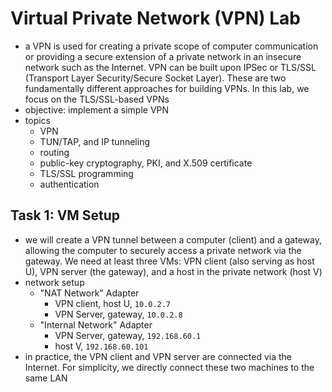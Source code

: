 # Virtual Private Network (VPN) Lab
- a VPN is used for creating a private scope of computer communication or providing a secure extension of a private network in an insecure network such as the Internet. VPN can be built upon IPSec or TLS/SSL (Transport Layer Security/Secure Socket Layer). These are two fundamentally different approaches for building VPNs. In this lab, we focus on the TLS/SSL-based VPNs
- objective: implement a simple VPN
- topics
    - VPN
    - TUN/TAP, and IP tunneling
    - routing
    - public-key cryptography, PKI, and X.509 certificate
    - TLS/SSL programming
    - authentication

## Task 1: VM Setup
- we will create a VPN tunnel between a computer (client) and a gateway, allowing the computer to securely access a private network via the gateway. We need at least three VMs: VPN client (also serving as host U), VPN server (the gateway), and a host in the private network (host V)
- network setup
    - "NAT Network" Adapter
        - VPN client, host U, `10.0.2.7`
        - VPN Server, gateway, `10.0.2.8`
    - "Internal Network" Adapter
        - VPN Server, gateway, `192.168.60.1`
        - host V, `192.168.60.101`
- in practice, the VPN client and VPN server are connected via the Internet. For simplicity, we directly connect these two machines to the same LAN
